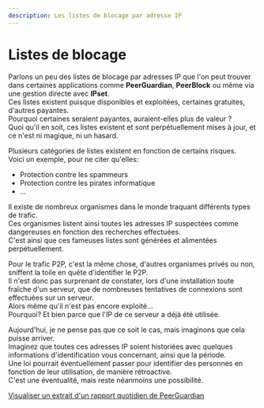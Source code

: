 ```yaml
---
description: Les listes de blocage par adresse IP
---
```


# Listes de blocage

Parlons un peu des listes de blocage par adresses IP que l'on peut trouver dans certaines applications comme **PeerGuardian**, **PeerBlock** ou même via une gestion directe avec **IPset**.  
Ces listes existent puisque disponibles et exploitées, certaines gratuites, d'autres payantes.  
Pourquoi certaines seraient payantes, auraient-elles plus de valeur ?  
Quoi qu'il en soit, ces listes existent et sont perpétuellement mises à jour, et ce n'est ni magique, ni un hasard.

Plusieurs catégories de listes existent en fonction de certains risques.  
Voici un exemple, pour ne citer qu'elles:

* Protection contre les spammeurs
* Protection contre les pirates informatique
* ...

Il existe de nombreux organismes dans le monde traquant différents types de trafic.  
Ces organismes listent ainsi toutes les adresses IP suspectées comme dangereuses en fonction des recherches effectuées.  
C'est ainsi que ces fameuses listes sont générées et alimentées perpétuellement.

Pour le trafic P2P, c'est la même chose, d'autres organismes privés ou non, sniffent la toile en quête d'identifier le P2P.  
Il n'est donc pas surprenant de constater, lors d'une installation toute fraîche d'un serveur, que de nombreuses tentatives de connexions sont effectuées sur un serveur.  
Alors même qu'il n'est pas encore exploité...  
Pourquoi? Et bien parce que l'IP de ce serveur a déjà été utilisée.

Aujourd'hui, je ne pense pas que ce soit le cas, mais imaginons que cela puisse arriver.  
Imaginez que toutes ces adresses IP soient historiées avec quelques informations d'identification vous concernant, ainsi que la période.  
Une loi pourrait éventuellement passer pour identifier des personnes en fonction de leur utilisation, de manière rétroactive.  
C'est une éventualité, mais reste néanmoins une possibilité.

[Visualiser un extrait d'un rapport quotidien de PeerGuardian](https://mysb.gitbook.io/doc/v/v5.3_fr/les-mails/peerguardian-statistiques)

